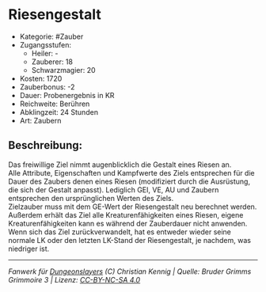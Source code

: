 # Riesengestalt  
- Kategorie: #Zauber  
- Zugangsstufen:  
  - Heiler: -  
  - Zauberer: 18  
  - Schwarzmagier: 20  
- Kosten: 1720  
- Zauberbonus: -2  
- Dauer: Probenergebnis in KR  
- Reichweite: Berühren  
- Abklingzeit: 24 Stunden  
- Art: Zaubern     

## Beschreibung:
Das freiwillige Ziel nimmt augenblicklich die Gestalt eines Riesen an.<br>Alle Attribute, Eigenschaften und Kampfwerte des Ziels entsprechen für die Dauer des Zaubers denen eines Riesen (modifiziert durch die Ausrüstung, die sich der Gestalt anpasst). Lediglich GEI, VE, AU und Zaubern entsprechen den ursprünglichen Werten des Ziels.<br>Zielzauber muss mit dem GE-Wert der Riesengestalt neu berechnet werden.<br>Außerdem erhält das Ziel alle Kreaturenfähigkeiten eines Riesen, eigene Kreaturenfähigkeiten kann es während der Zauberdauer nicht anwenden.<br>Wenn sich das Ziel zurückverwandelt, hat es entweder wieder seine normale LK oder den letzten LK-Stand der Riesengestalt, je nachdem, was niedriger ist.


___
*Fanwerk für [Dungeonslayers](https://www.dungeonslayers.net/) (C) Christian Kennig | Quelle: Bruder Grimms Grimmoire 3 | Lizenz: [CC-BY-NC-SA 4.0](https://creativecommons.org/licenses/by-nc-sa/4.0/deed.de)*
